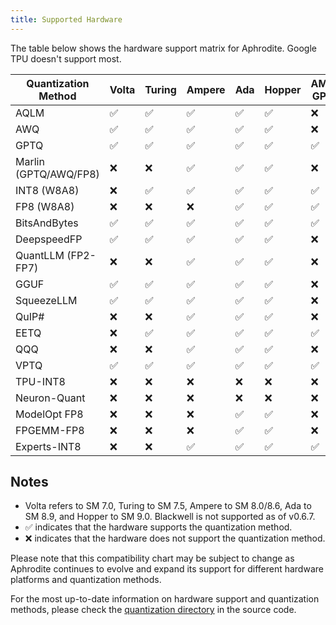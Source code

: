 ```yaml
---
title: Supported Hardware
---
```


The table below shows the hardware support matrix for Aphrodite. Google TPU doesn't support most.

| Quantization Method   | Volta              | Turing             | Ampere             | Ada                | Hopper             | AMD GPU            | Intel GPU | x86 CPU            | AWS Inferentia     | Google TPU         |
| --------------------- | ------------------ | ------------------ | ------------------ | ------------------ | ------------------ | ------------------ | --------- | ------------------ | ------------------ | ------------------ |
| AQLM                  | :white_check_mark: | :white_check_mark: | :white_check_mark: | :white_check_mark: | :white_check_mark: | :x:                | :x:       | :x:                | :x:                | :x:                |
| AWQ                   | :white_check_mark: | :white_check_mark: | :white_check_mark: | :white_check_mark: | :white_check_mark: | :x:                | :x:       | :white_check_mark: | :x:                | :x:                |
| GPTQ                  | :white_check_mark: | :white_check_mark: | :white_check_mark: | :white_check_mark: | :white_check_mark: | :white_check_mark: | :x:       | :x:                | :x:                | :x:                |
| Marlin (GPTQ/AWQ/FP8) | :x:                | :x:                | :white_check_mark: | :white_check_mark: | :white_check_mark: | :x:                | :x:       | :x:                | :x:                | :x:                |
| INT8 (W8A8)           | :x:                | :white_check_mark: | :white_check_mark: | :white_check_mark: | :white_check_mark: | :white_check_mark: | :x:       | :x:                | :x:                | :x:                |
| FP8 (W8A8)            | :x:                | :x:                | :x:                | :white_check_mark: | :white_check_mark: | :white_check_mark: | :x:       | :x:                | :x:                | :x:                |
| BitsAndBytes          | :white_check_mark: | :white_check_mark: | :white_check_mark: | :white_check_mark: | :white_check_mark: | :white_check_mark: | :x:       | :x:                | :x:                | :x:                |
| DeepspeedFP           | :white_check_mark: | :white_check_mark: | :white_check_mark: | :white_check_mark: | :white_check_mark: | :x:                | :x:       | :x:                | :x:                | :x:                |
| QuantLLM (FP2-FP7)    | :x:                | :x:                | :white_check_mark: | :white_check_mark: | :white_check_mark: | :x:                | :x:       | :x:                | :x:                | :x:                |
| GGUF                  | :white_check_mark: | :white_check_mark: | :white_check_mark: | :white_check_mark: | :white_check_mark: | :x:                | :x:       | :x:                | :x:                | :x:                |
| SqueezeLLM            | :white_check_mark: | :white_check_mark: | :white_check_mark: | :white_check_mark: | :white_check_mark: | :x:                | :x:       | :x:                | :x:                | :x:                |
| QuIP#                 | :x:                | :x:                | :white_check_mark: | :white_check_mark: | :white_check_mark: | :x:                | :x:       | :x:                | :x:                | :x:                |
| EETQ                  | :x:                | :white_check_mark: | :white_check_mark: | :white_check_mark: | :white_check_mark: | :white_check_mark: | :x:       | :x:                | :x:                | :x:                |
| QQQ                   | :x:                | :x:                | :white_check_mark: | :white_check_mark: | :white_check_mark: | :x:                | :x:       | :x:                | :x:                | :x:                |
| VPTQ                  | :white_check_mark: | :white_check_mark: | :white_check_mark: | :white_check_mark: | :white_check_mark: | :white_check_mark: | :x:       | :x:                | :x:                | :x:                |
| TPU-INT8              | :x:                | :x:                | :x:                | :x:                | :x:                | :x:                | :x:       | :x:                | :x:                | :white_check_mark: |
| Neuron-Quant          | :x:                | :x:                | :x:                | :x:                | :x:                | :x:                | :x:       | :x:                | :white_check_mark: | :x:                |
| ModelOpt FP8          | :x:                | :x:                | :x:                | :white_check_mark: | :white_check_mark: | :x:                | :x:       | :x:                | :x:                | :x:                |
| FPGEMM-FP8            | :x:                | :x:                | :x:                | :white_check_mark: | :white_check_mark: | :x:                | :x:       | :x:                | :x:                | :x:                |
| Experts-INT8          | :x:                | :x:                | :white_check_mark: | :white_check_mark: | :white_check_mark: | :white_check_mark: | :x:       | :x:                | :x:                | :x:                |

## Notes
- Volta refers to SM 7.0, Turing to SM 7.5, Ampere to SM 8.0/8.6, Ada to SM 8.9, and Hopper to SM 9.0. Blackwell is not supported as of v0.6.7.
- :white_check_mark: indicates that the hardware supports the quantization method.
- :x: indicates that the hardware does not support the quantization method.

Please note that this compatibility chart may be subject to change as Aphrodite continues to evolve and expand its support for different hardware platforms and quantization methods.

For the most up-to-date information on hardware support and quantization methods, please check the [quantization directory](https://github.com/PygmalionAI/aphrodite-engine/tree/main/aphrodite/quantization/) in the source code.
